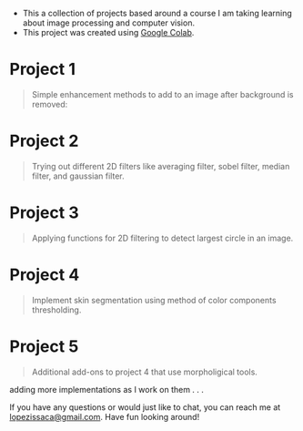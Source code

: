 - This a collection of projects based around a course I am taking learning about image processing and computer vision.
- This project was created using [Google Colab](https://colab.research.google.com/).

# Project 1
> Simple enhancement methods to add to an image after background is removed:
# Project 2
> Trying out different 2D filters like averaging filter, sobel filter, median filter, and gaussian filter.
# Project 3
> Applying functions for 2D filtering to detect largest circle in an image. 
# Project 4
> Implement skin segmentation using method of color components thresholding.
# Project 5
> Additional add-ons to project 4 that use morpholigical tools.

adding more implementations as I work on them . . .

If you have any questions or would just like to chat, you can reach me at lopezissaca@gmail.com. Have fun looking around!
